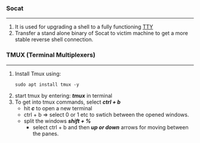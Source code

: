 ### Socat
<hr>

1. It is used for upgrading a shell to a fully functioning [TTY](https://blog.ropnop.com/upgrading-simple-shells-to-fully-interactive-ttys/#method-2-using-socat)
2. Transfer a stand alone binary of Socat to victim machine to get a more stable reverse shell connection.

### TMUX (Terminal Multiplexers)
<hr>

1. Install Tmux using:
    ```shell
    sudo apt install tmux -y
    ```  
2. start tmux by entering: ***tmux*** in terminal
3. To get into tmux commands, select ***ctrl + b***
    - hit ***c*** to open a new terminal
    - ctrl + b => select 0 or 1 etc to swtich between the opened windows.
    - split the windows ***shift + %***
        - select ctrl + b and then ***up or down*** arrows for moving between the panes.

        
